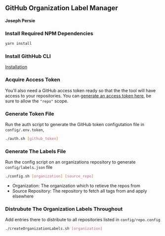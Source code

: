 ## GitHub Organization Label Manager
#### Joseph Persie

### Install Required NPM Dependencies
```bash
yarn install
```

### Install GithHub CLI
[Installation](https://github.com/cli/cli#installation)

### Acquire Access Token
You'll also need a GitHub access token ready so that the the tool will have access to your repositories.
You can [generate an access token here](https://github.com/settings/tokens), be sure to allow the `"repo"` scope.

### Generate Token File
Run the auth script to generate the GitHub token configutation file in `config/.env.token`,

```bash
./auth.sh [github_token]
```

### Generate The Labels File
Run the config script on an organizations repository to generate `config/labels.json` file
```bash
./config.sh [organization] [source_repo]
```

- Organization: The organization which to retieve the repos from
- Source Repository: The repository to fetch all tags from and apply elsewhere

### Distrubute The Organization Labels Throughout
Add entries there to distribute to all repositories listed in `config/repo.config`

```bash
./createOrganizationLabels.sh [organization]
```
